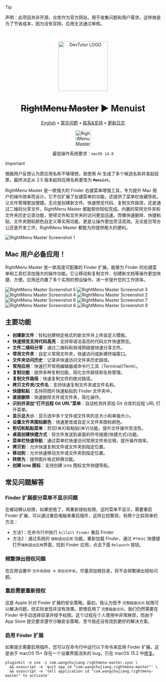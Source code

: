 <!--idoc:ignore:start-->
> [!TIP]
> 声明：此项目并非开源，仓库作为官方网站，用于收集问题和用户需求。这样做是为了节省成本，因为没有官网，应用无法通过审核。
<!--idoc:ignore:end-->

<div align="center">
  <br />
  <br />
  <img src="./assets/logo.png" alt="DevTutor LOGO" width="160" height="160">
  <h1>
    <del>RightMenu Master</del> ▶ <span>Menuist</span>
  </h1>
  <!--rehype:style=border: 0;-->
  <p>
    <a href="./README.md">English</a> • 
		<a href="#常见问题解答">常见问题</a> • 
    <a target="_blank" href="https://github.com/jaywcjlove/rightmenu-master/issues/new?template=bug_report_cn.yml">联系&支持</a> • 
    <a href="./CHANGELOG.zh.md">更新日志</a>
  </p>
  <p>
    <a target="_blank" href="https://apps.apple.com/app/rightmenu-master/6737160756" title="PasteQuick for macOS">
      <img alt="RightMenu Master for macOS" src="https://jaywcjlove.github.io/sb/download/macos.svg" height="51">
    </a>
  </p>
</div>

<div align="center">

最低操作系统要求：`macOS 14.0`

</div>

> [!IMPORTANT]
> 
> 根据用户反馈认为原应用名称不够理想，我使用 AI 生成了多个候选名称并发起投票，最终决定从 2.5 版本起将应用名称更改为 **`Menuist`**。

RightMenu Master 是一款强大的 Finder 右键菜单增强工具，专为提升 Mac 用户的操作效率而设计。它不仅扩展了右键菜单的功能，还提供了菜单栏收藏导航，让文件管理更加便捷。无论是创建新文件、快速预览代码、复制文件路径，还是通过二维码分享文件，RightMenu Master 都能帮你轻松完成。内置的常用文件夹和文件夹历史记录功能，使得文件和文件夹的访问更加迅速。而像快速删除、快捷粘贴、文件夹图标颜色自定义等实用功能，更是让操作更加灵活高效。无论是日常办公还是开发工作，RightMenu Master 都能为你提供极大的便利。

![RightMenu Master Screenshot 1](./assets/screenshots-1.png)

## Mac 用户必备应用！

RightMenu Master 是一款高度可配置的 Finder 扩展，能够为 Finder 的右键菜单和工具栏添加强大的操作功能。它让移动和复制文件、创建新文档等操作更加快捷、方便。应用还内置了多个实用的预设操作，进一步提升您的工作效率。

![RightMenu Master Screenshot 5](./assets/screenshots-5.png)
![RightMenu Master Screenshot 3](./assets/screenshots-3.png)
![RightMenu Master Screenshot 4](./assets/screenshots-4.png)
![RightMenu Master Screenshot 2](./assets/screenshots-2.png)
![RightMenu Master Screenshot 6](./assets/screenshots-6.png)
![RightMenu Master Screenshot 7](./assets/screenshots-7.png)
![RightMenu Master Screenshot 8](./assets/screenshots-8.png)
![RightMenu Master Screenshot 9](./assets/screenshots-9.png)

## 主要功能

- **创建新文件**：轻松创建特定格式的新文件并上传自定义模板。
- **快速预览支持代码高亮**：支持带语法高亮的代码文件快速预览。
- **文件二维码分享**：通过二维码和局域网链接快速分享文件。
- **常用文件夹**：自定义常用文件夹，快速访问或新建终端窗口。
- **文件夹访问历史**：记录并快速访问文件夹历史路径。
- **常用应用**：快速打开常用编辑器或命令行工具（Terminal/iTerm）。
- **复制功能**：提供多种复制功能，简化文件路径和名称管理。
- **复制文件路径**：快速复制文件的绝对路径。
- **拷贝文件夹/文件名**：支持快速复制文件夹或文件名称。
- **快捷粘贴**：支持将图片快速粘贴到 Finder 文件夹中。
- **直接删除**：快速删除文件或文件夹，简化操作。
- **识别并添加“打开远程 Git URL”菜单**：自动检测并添加 Git 仓库的远程 URL 打开菜单。
- **显示总大小**：显示选中多个文件或文件夹的总大小和单独大小。
- **设置文件夹图标颜色**：快速更改或自定义文件夹图标颜色。
- **剪切和粘贴菜单**：剪切(⌘X)和粘贴(⌘V)功能，提升文件操作灵活性。
- **桌面创建快捷方式**：将文件发送到桌面的符号链接(快捷方式)功能。
- **菜单栏快速导航**：通过菜单栏快速访问常用文件夹应用，提升操作效率。
- **拷贝到**：允许快速复制文件或文件夹到指定位置。
- **移动到**：允许快速移动文件或文件夹到指定位置。
- **转换为**：提供图片格式转换功能。
- **创建 icns 图标**：支持创建 icns 图标文件快捷导航。

## 常见问题解答

### Finder 扩展部分菜单不显示问题

在被动确认权限，如果拒绝了，再重新授权权限，这时菜单不显示，需要重启 Finder 扩展，可以通过重启电脑来重启插件，这样比较繁琐，有两个比较简单的方法：

- 方法1：在命令行中执行 `killall Finder` 重启 Finder  
- 方法2：通过系统的 `强制退出应用` 功能，重新加载 Finder，通过 <kbd>⌘</kbd><kbd>⌥</kbd><kbd>esc</kbd> 快捷键打开`强制退出应用`界面，找到 Finder 应用，点击下面 `Relaunch` 按钮。

### 频繁弹出授权问题

在应用设置中 `文件夹授权` -> `添加文件夹`，尽量添加根目录，将不会频繁弹出授权问题。

### 重启需要重新授权

这是 Apple 针对 Finder 扩展的安全策略。最初，我认为授予 `完整磁盘访问` 权限可以解决问题，但实际发现并没有效果。即使启用了 `完整磁盘访问`，我们仍然需要在 Finder 中手动选择目录并授予权限。这个过程在个人使用中非常麻烦，而由于 App Store 提交要求遵守沙箱安全策略，至今我还没有找到更好的解决方案。

### 启用 Finder 扩展

如果提示需要启用插件，您可以在命令行中运行以下命令来启用 Finder 扩展。这是由于 macOS 15+ 存在一个设置界面消失的 bug，已在 macOS 15.2 中[修复](https://forums.developer.apple.com/forums/thread/756711?answerId=812519022#812519022)。

```shell
pluginkit -e use -i com.wangchujiang.rightmenu-master.sync \
  && osascript -e 'quit app id "com.wangchujiang.rightmenu-master"' \
  && osascript -e 'tell application id "com.wangchujiang.rightmenu-master" to activate'
```

<!--idoc:config:
title: 卓越的 Finder 右键菜单增强工具，让您的右键菜单更加强大。
keywords: RightMenu,右键菜单,Finder,macOS,应用,文件管理,创建新文件,复制功能,增强工具
-->